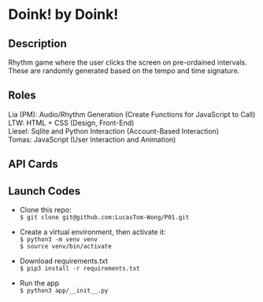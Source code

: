 # Doink! by Doink!

## Description
Rhythm game where the user clicks the screen on pre-ordained intervals. These are randomly generated based on the tempo and time signature.

## Roles
Lia (PM): Audio/Rhythm Generation (Create Functions for JavaScript to Call)  
LTW:  HTML + CSS (Design, Front-End)  
Liesel: Sqlite and Python Interaction (Account-Based Interaction)  
Tomas:  JavaScript (User Interaction and Animation)  

## API Cards

## Launch Codes
* Clone this repo:  
` $ git clone git@github.com:LucasTom-Wong/P01.git `

* Create a virtual environment, then activate it:  
`$ python3 -m venv venv`  
`$ source venv/bin/activate`

* Download requirements.txt  
`$ pip3 install -r requirements.txt `

* Run the app  
`$ python3 app/__init__.py`
